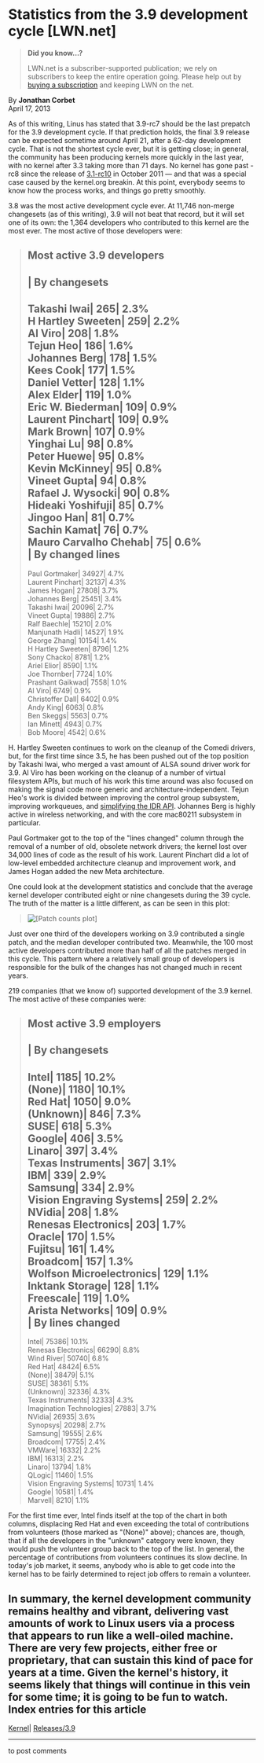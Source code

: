 # Statistics from the 3.9 development cycle [LWN.net]

> **Did you know...?**
> 
> LWN.net is a subscriber-supported publication; we rely on subscribers to keep the entire operation going. Please help out by [buying a subscription](/Promo/nst-nag4/subscribe) and keeping LWN on the net. 

By **Jonathan Corbet**  
April 17, 2013 

As of this writing, Linus has stated that 3.9-rc7 should be the last prepatch for the 3.9 development cycle. If that prediction holds, the final 3.9 release can be expected sometime around April 21, after a 62-day development cycle. That is not the shortest cycle ever, but it is getting close; in general, the community has been producing kernels more quickly in the last year, with no kernel after 3.3 taking more than 71 days. No kernel has gone past -rc8 since the release of [3.1-rc10](/Articles/463493/) in October 2011 — and that was a special case caused by the kernel.org breakin. At this point, everybody seems to know how the process works, and things go pretty smoothly. 

3.8 was the most active development cycle ever. At 11,746 non-merge changesets (as of this writing), 3.9 will not beat that record, but it will set one of its own: the 1,364 developers who contributed to this kernel are the most ever. The most active of those developers were: 

> Most active 3.9 developers  
> ---  
> | By changesets  
> ---  
> Takashi Iwai| 265| 2.3%  
> H Hartley Sweeten| 259| 2.2%  
> Al Viro| 208| 1.8%  
> Tejun Heo| 186| 1.6%  
> Johannes Berg| 178| 1.5%  
> Kees Cook| 177| 1.5%  
> Daniel Vetter| 128| 1.1%  
> Alex Elder| 119| 1.0%  
> Eric W. Biederman| 109| 0.9%  
> Laurent Pinchart| 109| 0.9%  
> Mark Brown| 107| 0.9%  
> Yinghai Lu| 98| 0.8%  
> Peter Huewe| 95| 0.8%  
> Kevin McKinney| 95| 0.8%  
> Vineet Gupta| 94| 0.8%  
> Rafael J. Wysocki| 90| 0.8%  
> Hideaki Yoshifuji| 85| 0.7%  
> Jingoo Han| 81| 0.7%  
> Sachin Kamat| 76| 0.7%  
> Mauro Carvalho Chehab| 75| 0.6%  
> | By changed lines  
> ---  
> Paul Gortmaker| 34927| 4.7%  
> Laurent Pinchart| 32137| 4.3%  
> James Hogan| 27808| 3.7%  
> Johannes Berg| 25451| 3.4%  
> Takashi Iwai| 20096| 2.7%  
> Vineet Gupta| 19886| 2.7%  
> Ralf Baechle| 15210| 2.0%  
> Manjunath Hadli| 14527| 1.9%  
> George Zhang| 10154| 1.4%  
> H Hartley Sweeten| 8796| 1.2%  
> Sony Chacko| 8781| 1.2%  
> Ariel Elior| 8590| 1.1%  
> Joe Thornber| 7724| 1.0%  
> Prashant Gaikwad| 7558| 1.0%  
> Al Viro| 6749| 0.9%  
> Christoffer Dall| 6402| 0.9%  
> Andy King| 6063| 0.8%  
> Ben Skeggs| 5563| 0.7%  
> Ian Minett| 4943| 0.7%  
> Bob Moore| 4542| 0.6%  
  
H. Hartley Sweeten continues to work on the cleanup of the Comedi drivers, but, for the first time since 3.5, he has been pushed out of the top position by Takashi Iwai, who merged a vast amount of ALSA sound driver work for 3.9. Al Viro has been working on the cleanup of a number of virtual filesystem APIs, but much of his work this time around was also focused on making the signal code more generic and architecture-independent. Tejun Heo's work is divided between improving the control group subsystem, improving workqueues, and [simplifying the IDR API](/Articles/536293/). Johannes Berg is highly active in wireless networking, and with the core mac80211 subsystem in particular. 

Paul Gortmaker got to the top of the "lines changed" column through the removal of a number of old, obsolete network drivers; the kernel lost over 34,000 lines of code as the result of his work. Laurent Pinchart did a lot of low-level embedded architecture cleanup and improvement work, and James Hogan added the new Meta architecture. 

One could look at the development statistics and conclude that the average kernel developer contributed eight or nine changesets during the 39 cycle. The truth of the matter is a little different, as can be seen in this plot: 

> ![\[Patch
counts plot\]](https://static.lwn.net/images/2013/3.9-patches.png)

Just over one third of the developers working on 3.9 contributed a single patch, and the median developer contributed two. Meanwhile, the 100 most active developers contributed more than half of all the patches merged in this cycle. This pattern where a relatively small group of developers is responsible for the bulk of the changes has not changed much in recent years. 

219 companies (that we know of) supported development of the 3.9 kernel. The most active of these companies were: 

> Most active 3.9 employers  
> ---  
> | By changesets  
> ---  
> Intel| 1185| 10.2%  
> (None)| 1180| 10.1%  
> Red Hat| 1050| 9.0%  
> (Unknown)| 846| 7.3%  
> SUSE| 618| 5.3%  
> Google| 406| 3.5%  
> Linaro| 397| 3.4%  
> Texas Instruments| 367| 3.1%  
> IBM| 339| 2.9%  
> Samsung| 334| 2.9%  
> Vision Engraving Systems| 259| 2.2%  
> NVidia| 208| 1.8%  
> Renesas Electronics| 203| 1.7%  
> Oracle| 170| 1.5%  
> Fujitsu| 161| 1.4%  
> Broadcom| 157| 1.3%  
> Wolfson Microelectronics| 129| 1.1%  
> Inktank Storage| 128| 1.1%  
> Freescale| 119| 1.0%  
> Arista Networks| 109| 0.9%  
> | By lines changed  
> ---  
> Intel| 75386| 10.1%  
> Renesas Electronics| 66290| 8.8%  
> Wind River| 50740| 6.8%  
> Red Hat| 48424| 6.5%  
> (None)| 38479| 5.1%  
> SUSE| 38361| 5.1%  
> (Unknown)| 32336| 4.3%  
> Texas Instruments| 32333| 4.3%  
> Imagination Technologies| 27883| 3.7%  
> NVidia| 26935| 3.6%  
> Synopsys| 20298| 2.7%  
> Samsung| 19555| 2.6%  
> Broadcom| 17755| 2.4%  
> VMWare| 16332| 2.2%  
> IBM| 16313| 2.2%  
> Linaro| 13794| 1.8%  
> QLogic| 11460| 1.5%  
> Vision Engraving Systems| 10731| 1.4%  
> Google| 10581| 1.4%  
> Marvell| 8210| 1.1%  
  
For the first time ever, Intel finds itself at the top of the chart in both columns, displacing Red Hat and even exceeding the total of contributions from volunteers (those marked as "(None)" above); chances are, though, that if all the developers in the "unknown" category were known, they would push the volunteer group back to the top of the list. In general, the percentage of contributions from volunteers continues its slow decline. In today's job market, it seems, anybody who is able to get code into the kernel has to be fairly determined to reject job offers to remain a volunteer. 

In summary, the kernel development community remains healthy and vibrant, delivering vast amounts of work to Linux users via a process that appears to run like a well-oiled machine. There are very few projects, either free or proprietary, that can sustain this kind of pace for years at a time. Given the kernel's history, it seems likely that things will continue in this vein for some time; it is going to be fun to watch.  
Index entries for this article  
---  
[Kernel](/Kernel/Index)| [Releases/3.9](/Kernel/Index#Releases-3.9)  
  


* * *

to post comments 
